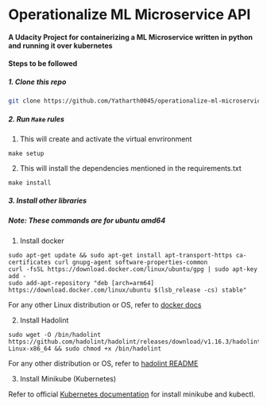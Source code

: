 # Operationalize ML Microservice API

#### A Udacity Project for containerizing a ML Microservice written in python and running it over kubernetes

#### Steps to be followed

##### 1. Clone this repo

```bash
git clone https://github.com/Yatharth0045/operationalize-ml-microservice-api.git
```

##### 2. Run `Make` rules
1. This will create and activate the virtual envrironment
 ```
 make setup
 ```

2. This will install the dependencies mentioned in the requirements.txt

 ```
 make install
 ```

##### 3. Install other libraries
##### Note: These commands are for ubuntu amd64
1. Install docker
 ```
 sudo apt-get update && sudo apt-get install apt-transport-https ca-certificates curl gnupg-agent software-properties-common
 curl -fsSL https://download.docker.com/linux/ubuntu/gpg | sudo apt-key add -
 sudo add-apt-repository "deb [arch=arm64] https://download.docker.com/linux/ubuntu $(lsb_release -cs) stable"
 ```
 For any other Linux distribution or OS, refer to [docker docs](https://docs.docker.com/engine/install/)

2. Install Hadolint
 
 ```
 sudo wget -O /bin/hadolint https://github.com/hadolint/hadolint/releases/download/v1.16.3/hadolint-Linux-x86_64 && sudo chmod +x /bin/hadolint
 ```
 
 For any other distribution or OS, refer to [hadolint README](https://github.com/hadolint/hadolint#install)

3. Install Minikube (Kubernetes)
 
 Refer to official [Kubernetes documentation](https://kubernetes.io/docs/tasks/tools/install-minikube/) for install minikube and kubectl.


